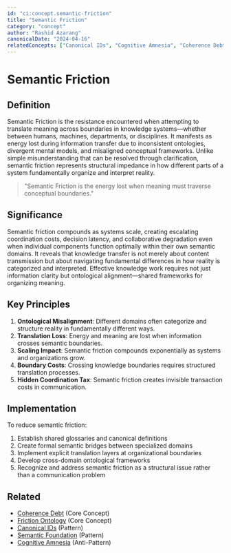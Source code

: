 ```yaml
---
id: "ci:concept.semantic-friction"
title: "Semantic Friction"
category: "concept"
author: "Rashid Azarang"
canonicalDate: "2024-04-16"
relatedConcepts: ["Canonical IDs", "Cognitive Amnesia", "Coherence Debt", "Friction Ontology", "Semantic Foundation"]
---
```


<!-- Migration Status: Complete -->

# Semantic Friction

## Definition

Semantic Friction is the resistance encountered when attempting to translate meaning across boundaries in knowledge systems—whether between humans, machines, departments, or disciplines. It manifests as energy lost during information transfer due to inconsistent ontologies, divergent mental models, and misaligned conceptual frameworks. Unlike simple misunderstanding that can be resolved through clarification, semantic friction represents structural impedance in how different parts of a system fundamentally organize and interpret reality.

> "Semantic Friction is the energy lost when meaning must traverse conceptual boundaries."

## Significance

Semantic friction compounds as systems scale, creating escalating coordination costs, decision latency, and collaborative degradation even when individual components function optimally within their own semantic domains. It reveals that knowledge transfer is not merely about content transmission but about navigating fundamental differences in how reality is categorized and interpreted. Effective knowledge work requires not just information clarity but ontological alignment—shared frameworks for organizing meaning.

## Key Principles

1. **Ontological Misalignment**: Different domains often categorize and structure reality in fundamentally different ways.
2. **Translation Loss**: Energy and meaning are lost when information crosses semantic boundaries.
3. **Scaling Impact**: Semantic friction compounds exponentially as systems and organizations grow.
4. **Boundary Costs**: Crossing knowledge boundaries requires structured translation processes.
5. **Hidden Coordination Tax**: Semantic friction creates invisible transaction costs in communication.

## Implementation

To reduce semantic friction:

1. Establish shared glossaries and canonical definitions
2. Create formal semantic bridges between specialized domains
3. Implement explicit translation layers at organizational boundaries
4. Develop cross-domain ontological frameworks
5. Recognize and address semantic friction as a structural issue rather than a communication problem





## Related

- [Coherence Debt](coherence-debt.md) (Core Concept)
- [Friction Ontology](friction-ontology.md) (Core Concept)
- [Canonical IDs](../patterns-and-anti-patterns/patterns/canonical-ids.md) (Pattern)
- [Semantic Foundation](../patterns-and-anti-patterns/patterns/semantic-foundation.md) (Pattern)
- [Cognitive Amnesia](../patterns-and-anti-patterns/anti-patterns/cognitive-amnesia.md) (Anti-Pattern)
